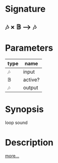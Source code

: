 # Signature
## 🎶 × 𝔹 ⟶ 🎶

# Parameters

| type | name |
|------|------|
|🎶|input|
|𝔹|active?|
|🎶|output|

# Synopsis
loop sound

# Description

[more...](https://en.wikipedia.org/wiki/Loop_(music))